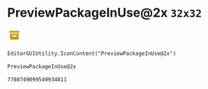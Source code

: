 # PreviewPackageInUse@2x `32x32`
<img src="/img/PreviewPackageInUse@2x.png" width=32 height=32>

``` CSharp
EditorGUIUtility.IconContent("PreviewPackageInUse@2x")
```
```
PreviewPackageInUse@2x
```
```
7780749099549934811
```
